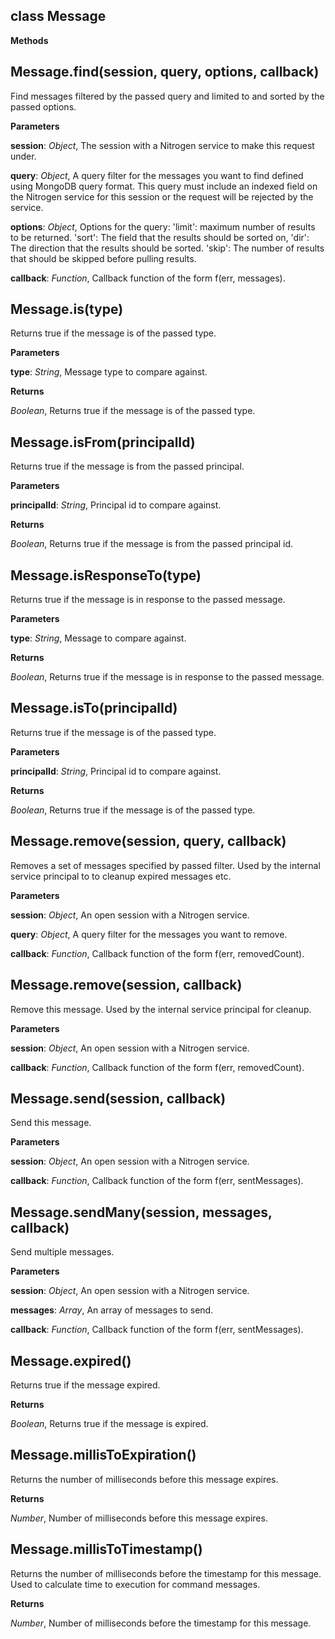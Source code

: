 class Message
-------------
**Methods**

Message.find(session, query, options, callback)
-----------------------------------------------
Find messages filtered by the passed query and limited to and sorted by the passed options.



**Parameters**

**session**:  *Object*,  The session with a Nitrogen service to make this request under.

**query**:  *Object*,  A query filter for the messages you want to find defined using MongoDB query format. This query must include an indexed field on the Nitrogen service for this session or the request will be rejected by the service.

**options**:  *Object*,  Options for the query:  'limit': maximum number of results to be returned. 'sort': The field that the results should be sorted on, 'dir': The direction that the results  should be sorted. 'skip': The number of results that should be skipped before pulling results.

**callback**:  *Function*,  Callback function of the form f(err, messages).

Message.is(type)
----------------
Returns true if the message is of the passed type.



**Parameters**

**type**:  *String*,  Message type to compare against.

**Returns**

*Boolean*,  Returns true if the message is of the passed type.

Message.isFrom(principalId)
---------------------------
Returns true if the message is from the passed principal.



**Parameters**

**principalId**:  *String*,  Principal id to compare against.

**Returns**

*Boolean*,  Returns true if the message is from the passed principal id.

Message.isResponseTo(type)
--------------------------
Returns true if the message is in response to the passed message.



**Parameters**

**type**:  *String*,  Message to compare against.

**Returns**

*Boolean*,  Returns true if the message is in response to the passed message.

Message.isTo(principalId)
-------------------------
Returns true if the message is of the passed type.



**Parameters**

**principalId**:  *String*,  Principal id to compare against.

**Returns**

*Boolean*,  Returns true if the message is of the passed type.

Message.remove(session, query, callback)
----------------------------------------
Removes a set of messages specified by passed filter. Used by the internal service principal to
to cleanup expired messages etc.



**Parameters**

**session**:  *Object*,  An open session with a Nitrogen service.

**query**:  *Object*,  A query filter for the messages you want to remove.

**callback**:  *Function*,  Callback function of the form f(err, removedCount).

Message.remove(session, callback)
---------------------------------
Remove this message. Used by the internal service principal for cleanup.



**Parameters**

**session**:  *Object*,  An open session with a Nitrogen service.

**callback**:  *Function*,  Callback function of the form f(err, removedCount).

Message.send(session, callback)
-------------------------------
Send this message.



**Parameters**

**session**:  *Object*,  An open session with a Nitrogen service.

**callback**:  *Function*,  Callback function of the form f(err, sentMessages).

Message.sendMany(session, messages, callback)
---------------------------------------------
Send multiple messages.



**Parameters**

**session**:  *Object*,  An open session with a Nitrogen service.

**messages**:  *Array*,  An array of messages to send.

**callback**:  *Function*,  Callback function of the form f(err, sentMessages).

Message.expired()
-----------------
Returns true if the message expired.



**Returns**

*Boolean*,  Returns true if the message is expired.

Message.millisToExpiration()
----------------------------
Returns the number of milliseconds before this message expires.



**Returns**

*Number*,  Number of milliseconds before this message expires.

Message.millisToTimestamp()
---------------------------
Returns the number of milliseconds before the timestamp for this message.  Used to calculate
time to execution for command messages.



**Returns**

*Number*,  Number of milliseconds before the timestamp for this message.

